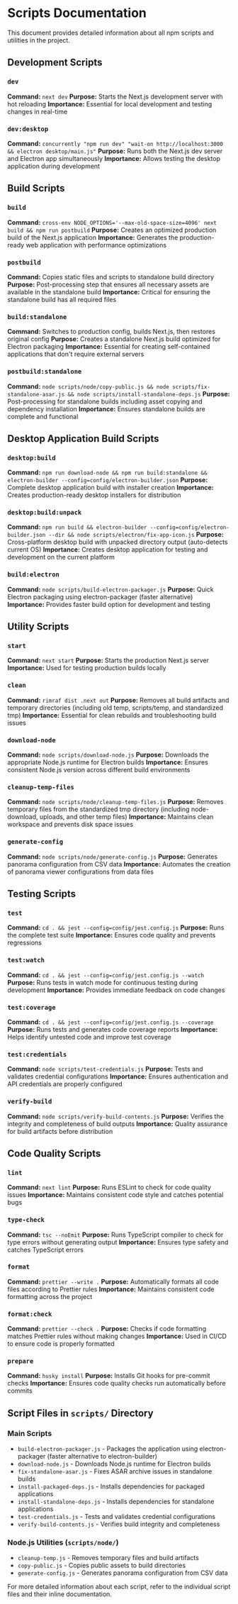 # Scripts Documentation

This document provides detailed information about all npm scripts and utilities in the project.

## Development Scripts

### `dev`

**Command:** `next dev`
**Purpose:** Starts the Next.js development server with hot reloading
**Importance:** Essential for local development and testing changes in real-time

### `dev:desktop`

**Command:** `concurrently "npm run dev" "wait-on http://localhost:3000 && electron desktop/main.js"`
**Purpose:** Runs both the Next.js dev server and Electron app simultaneously
**Importance:** Allows testing the desktop application during development

## Build Scripts

### `build`

**Command:** `cross-env NODE_OPTIONS='--max-old-space-size=4096' next build && npm run postbuild`
**Purpose:** Creates an optimized production build of the Next.js application
**Importance:** Generates the production-ready web application with performance optimizations

### `postbuild`

**Command:** Copies static files and scripts to standalone build directory
**Purpose:** Post-processing step that ensures all necessary assets are available in the standalone build
**Importance:** Critical for ensuring the standalone build has all required files

### `build:standalone`

**Command:** Switches to production config, builds Next.js, then restores original config
**Purpose:** Creates a standalone Next.js build optimized for Electron packaging
**Importance:** Essential for creating self-contained applications that don't require external servers

### `postbuild:standalone`

**Command:** `node scripts/node/copy-public.js && node scripts/fix-standalone-asar.js && node scripts/install-standalone-deps.js`
**Purpose:** Post-processing for standalone builds including asset copying and dependency installation
**Importance:** Ensures standalone builds are complete and functional

## Desktop Application Build Scripts

### `desktop:build`

**Command:** `npm run download-node && npm run build:standalone && electron-builder --config=config/electron-builder.json`
**Purpose:** Complete desktop application build with installer creation
**Importance:** Creates production-ready desktop installers for distribution

### `desktop:build:unpack`

**Command:** `npm run build && electron-builder --config=config/electron-builder.json --dir && node scripts/electron/fix-app-icon.js`
**Purpose:** Cross-platform desktop build with unpacked directory output (auto-detects current OS)
**Importance:** Creates desktop application for testing and development on the current platform

### `build:electron`

**Command:** `node scripts/build-electron-packager.js`
**Purpose:** Quick Electron packaging using electron-packager (faster alternative)
**Importance:** Provides faster build option for development and testing

## Utility Scripts

### `start`

**Command:** `next start`
**Purpose:** Starts the production Next.js server
**Importance:** Used for testing production builds locally

### `clean`

**Command:** `rimraf dist .next out`
**Purpose:** Removes all build artifacts and temporary directories (including old temp, scripts/temp, and standardized tmp)
**Importance:** Essential for clean rebuilds and troubleshooting build issues

### `download-node`

**Command:** `node scripts/download-node.js`
**Purpose:** Downloads the appropriate Node.js runtime for Electron builds
**Importance:** Ensures consistent Node.js version across different build environments

### `cleanup-temp-files`

**Command:** `node scripts/node/cleanup-temp-files.js`
**Purpose:** Removes temporary files from the standardized tmp directory (including node-download, uploads, and other temp files)
**Importance:** Maintains clean workspace and prevents disk space issues

### `generate-config`

**Command:** `node scripts/node/generate-config.js`
**Purpose:** Generates panorama configuration from CSV data
**Importance:** Automates the creation of panorama viewer configurations from data files

## Testing Scripts

### `test`

**Command:** `cd . && jest --config=config/jest.config.js`
**Purpose:** Runs the complete test suite
**Importance:** Ensures code quality and prevents regressions

### `test:watch`

**Command:** `cd . && jest --config=config/jest.config.js --watch`
**Purpose:** Runs tests in watch mode for continuous testing during development
**Importance:** Provides immediate feedback on code changes

### `test:coverage`

**Command:** `cd . && jest --config=config/jest.config.js --coverage`
**Purpose:** Runs tests and generates code coverage reports
**Importance:** Helps identify untested code and improve test coverage

### `test:credentials`

**Command:** `node scripts/test-credentials.js`
**Purpose:** Tests and validates credential configurations
**Importance:** Ensures authentication and API credentials are properly configured

### `verify-build`

**Command:** `node scripts/verify-build-contents.js`
**Purpose:** Verifies the integrity and completeness of build outputs
**Importance:** Quality assurance for build artifacts before distribution

## Code Quality Scripts

### `lint`

**Command:** `next lint`
**Purpose:** Runs ESLint to check for code quality issues
**Importance:** Maintains consistent code style and catches potential bugs

### `type-check`

**Command:** `tsc --noEmit`
**Purpose:** Runs TypeScript compiler to check for type errors without generating output
**Importance:** Ensures type safety and catches TypeScript errors

### `format`

**Command:** `prettier --write .`
**Purpose:** Automatically formats all code files according to Prettier rules
**Importance:** Maintains consistent code formatting across the project

### `format:check`

**Command:** `prettier --check .`
**Purpose:** Checks if code formatting matches Prettier rules without making changes
**Importance:** Used in CI/CD to ensure code is properly formatted

### `prepare`

**Command:** `husky install`
**Purpose:** Installs Git hooks for pre-commit checks
**Importance:** Ensures code quality checks run automatically before commits

## Script Files in `scripts/` Directory

### Main Scripts

- `build-electron-packager.js` - Packages the application using electron-packager (faster alternative to electron-builder)
- `download-node.js` - Downloads Node.js runtime for Electron builds
- `fix-standalone-asar.js` - Fixes ASAR archive issues in standalone builds
- `install-packaged-deps.js` - Installs dependencies for packaged applications
- `install-standalone-deps.js` - Installs dependencies for standalone applications
- `test-credentials.js` - Tests and validates credential configurations
- `verify-build-contents.js` - Verifies build integrity and completeness

### Node.js Utilities (`scripts/node/`)

- `cleanup-temp.js` - Removes temporary files and build artifacts
- `copy-public.js` - Copies public assets to build directories
- `generate-config.js` - Generates panorama configuration from CSV data

For more detailed information about each script, refer to the individual script files and their inline documentation.
